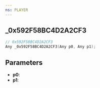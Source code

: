 ```yaml
---
ns: PLAYER
---
```

## _0x592F58BC4D2A2CF3

```c
// 0x592F58BC4D2A2CF3
Any _0x592F58BC4D2A2CF3(Any p0, Any p1);
```

## Parameters
* **p0**:
* **p1**:
